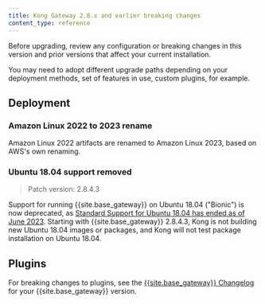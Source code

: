 ```yaml
---
title: Kong Gateway 2.8.x and earlier breaking changes
content_type: reference
---
```


Before upgrading, review any configuration or breaking changes in this version and prior versions that affect your current installation.

You may need to adopt different upgrade paths depending on your deployment methods, set of features in use, custom plugins, for example.

## Deployment

### Amazon Linux 2022 to 2023 rename

Amazon Linux 2022 artifacts are renamed to Amazon Linux 2023, based on AWS's own renaming.

### Ubuntu 18.04 support removed 

> Patch version: 2.8.4.3

Support for running {{site.base_gateway}} on Ubuntu 18.04 ("Bionic") is now deprecated,
as [Standard Support for Ubuntu 18.04 has ended as of June 2023](https://wiki.ubuntu.com/Releases).
Starting with {{site.base_gateway}} 2.8.4.3, Kong is not building new Ubuntu 18.04
images or packages, and Kong will not test package installation on Ubuntu 18.04.

## Plugins

For breaking changes to plugins, see the [{{site.base_gateway}} Changelog](/gateway/changelog/) for your {{site.base_gateway}} version.
